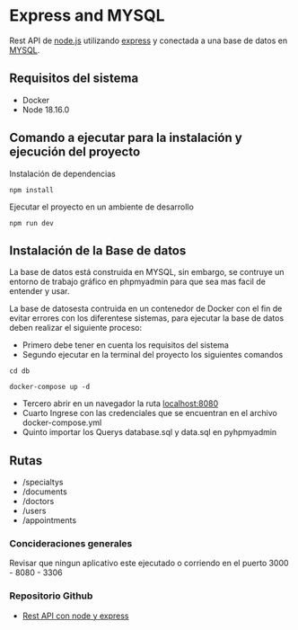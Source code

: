 # Express and MYSQL

Rest API de [node.js](https://nodejs.org/es) utilizando [express](https://expressjs.com/) y conectada a una base de datos en [MYSQL](https://www.mysql.com/).

## Requisitos del sistema

- Docker
- Node 18.16.0

## Comando a ejecutar para la instalación y ejecución del proyecto

Instalación de dependencias

```
npm install
```

Ejecutar el proyecto en un ambiente de desarrollo

```
npm run dev
```

## Instalación de la Base de datos

La base de datos está construida en MYSQL, sin embargo, se contruye un entorno de trabajo gráfico en phpmyadmin para que sea mas facil de entender y usar.

La base de datosesta contruida en un contenedor de Docker con el fin de evitar errores con los diferentese sistemas, para ejecutar la base de datos deben realizar el siguiente proceso:

- Primero debe tener en cuenta los requisitos del sistema
- Segundo ejecutar en la terminal del proyecto los siguientes comandos

```
cd db
```

```
docker-compose up -d
```

- Tercero abrir en un navegador la ruta [localhost:8080](http://localhost:8080/)
- Cuarto Ingrese con las credenciales que se encuentran en el archivo docker-compose.yml
- Quinto importar los Querys database.sql y data.sql en pyhpmyadmin

## Rutas

- /specialtys
- /documents
- /doctors
- /users
- /appointments

### Concideraciones generales

Revisar que ningun aplicativo este ejecutado o corriendo en el puerto 3000 - 8080 - 3306

### Repositorio Github

- [Rest API con node y express](https://github.com/styvensk8/rest-API-node-express.git)
